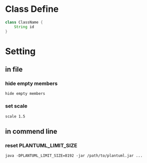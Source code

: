 # Class Define

```java
class ClassName {
  	String id
}
```

# Setting

## in file

### hide empty members

```shell
hide empty members
```

### set scale

```shell
scale 1.5
```

## in commend line

### reset PLANTUML_LIMIT_SIZE

```shell
java -DPLANTUML_LIMIT_SIZE=8192 -jar /path/to/plantuml.jar ...
```

